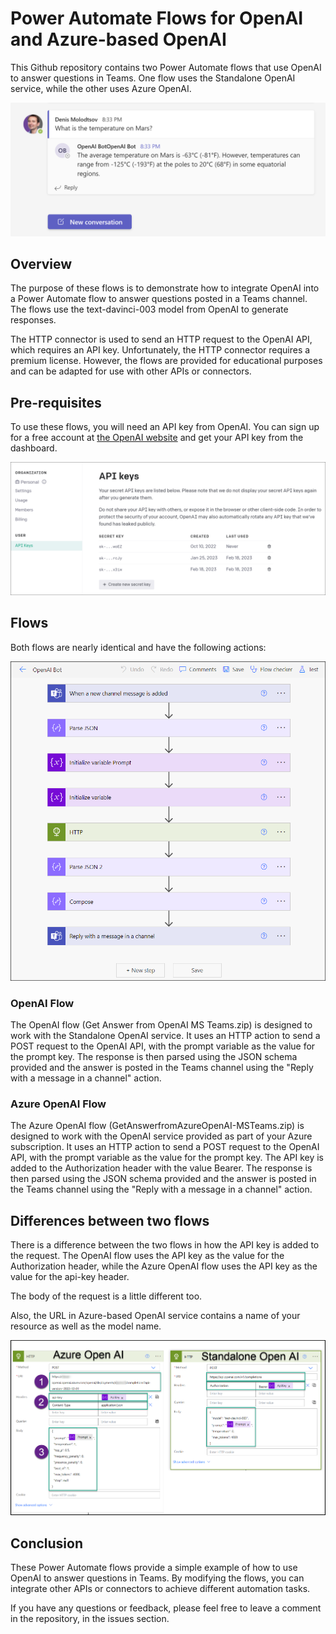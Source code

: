 # Power Automate Flows for OpenAI and Azure-based OpenAI

This Github repository contains two Power Automate flows that use OpenAI to answer questions in Teams. One flow uses the Standalone OpenAI service, while the other uses Azure OpenAI.

![](IMG/2023-02-18-22-06-15.png)

## Overview

The purpose of these flows is to demonstrate how to integrate OpenAI into a Power Automate flow to answer questions posted in a Teams channel. The flows use the text-davinci-003 model from OpenAI to generate responses.

The HTTP connector is used to send an HTTP request to the OpenAI API, which requires an API key. Unfortunately, the HTTP connector requires a premium license. However, the flows are provided for educational purposes and can be adapted for use with other APIs or connectors.

## Pre-requisites

To use these flows, you will need an API key from OpenAI. You can sign up for a free account at [the OpenAI website](https://openai.com/) and get your API key from the dashboard.

![](img/2023-02-18-22-08-27.png)


## Flows

Both flows are nearly identical and have the following actions:

![](img/2023-02-18-22-14-08.png)


### OpenAI Flow

The OpenAI flow (Get Answer from OpenAI MS Teams.zip) is designed to work with the Standalone OpenAI service. It uses an HTTP action to send a POST request to the OpenAI API, with the prompt variable as the value for the prompt key. The response is then parsed using the JSON schema provided and the answer is posted in the Teams channel using the "Reply with a message in a channel" action.

### Azure OpenAI Flow

The Azure OpenAI flow (GetAnswerfromAzureOpenAI-MSTeams.zip) is designed to work with the OpenAI service provided as part of your Azure subscription. It uses an HTTP action to send a POST request to the OpenAI API, with the prompt variable as the value for the prompt key. The API key is added to the Authorization header with the value Bearer. The response is then parsed using the JSON schema provided and the answer is posted in the Teams channel using the "Reply with a message in a channel" action.


## Differences between two flows

There is a difference between the two flows in how the API key is added to the request. The OpenAI flow uses the API key as the value for the Authorization header, while the Azure OpenAI flow uses the API key as the value for the api-key header.

The body of the request is a little different too.

Also, the URL in Azure-based OpenAI service contains a name of your resource as well as the model name.

![](img/2023-02-18-22-10-25.png)

## Conclusion

These Power Automate flows provide a simple example of how to use OpenAI to answer questions in Teams. By modifying the flows, you can integrate other APIs or connectors to achieve different automation tasks.

If you have any questions or feedback, please feel free to leave a comment in the repository, in the issues section.
